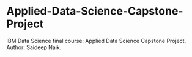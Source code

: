 # Applied-Data-Science-Capstone-Project
IBM Data Science final course: Applied Data Science Capstone Project.
Author: Saideep Naik.
